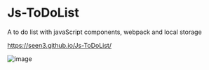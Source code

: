 # Js-ToDoList
A to do list with javaScript components, webpack and local storage

https://seen3.github.io/Js-ToDoList/

![image](https://user-images.githubusercontent.com/63313585/176998766-1adbe049-0339-42f5-8100-4a7ac3d65dca.png)
